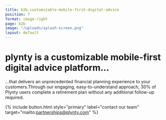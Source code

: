 ```yaml
---
title: b2b.customizable-mobile-first-digital-advice
position: 7
format: image-right
page: b2b
image: "/uploads/splash-screen.png"
layout: default
---
```


# plynty is a customizable mobile-first digital advice platform...

...that delivers an unprecedented financial planning experience to your customers.Through our engaging, easy-to-understand approach, 30% of Plynty users complete a retirement plan without any additional follow-up required.

{% include button.html style="primary" label="contact our team" target="mailto:partnerships@plynty.com" %}